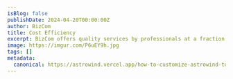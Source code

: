 ```yaml
---
isBlog: false
publishDate: 2024-04-20T00:00:00Z
author: BizCom
title: Cost Efficiency
excerpt: BizCom offers quality services by professionals at a fraction of the costs so you save money for your business.
image: https://imgur.com/P6uEY9h.jpg
tags: []
metadata:
  canonical: https://astrowind.vercel.app/how-to-customize-astrowind-to-your-brand
---
```

